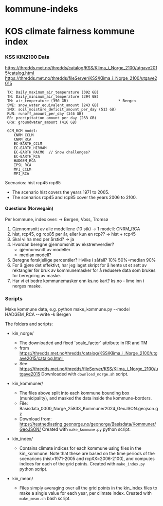 # kommune-indeks

KOS climate fairness kommune index
===================================

### KSS KIN2100 Data

https://thredds.met.no/thredds/catalog/KSS/Klima_i_Norge_2100/utgave2015/catalog.html 
https://thredds.met.no/thredds/fileServer/KSS/Klima_i_Norge_2100/utgave2015

```
 TX: Daily_maximum_air_temperature (392 GB)
 TN: Daily_minimum_air_temperature (394 GB)
 TM: air_temperature (350 GB)                       * Bergen
 SWE: snow_water_equivalent_amount (243 GB)
 SMD: soil_moisture_deficit_amount_per_day (513 GB)
 RUN: runoff_amount_per_day (346 GB)
 RR: precipitation_amount_per_day (263 GB)
 GRW: groundwater_amount (416 GB) 

 GCM_RCM model:
    CNRM_CCLM
    CNRM_RCA
    EC-EARTH_CCLM
    EC-EARTH_HIRHAM
    EC-EARTH_RACMO  // Snow challenges?
    EC-EARTH_RCA
    HADGEM_RCA
    IPSL_RCA
    MPI_CCLM
    MPI_RCA
```

Scenarios: hist rcp45 rcp85
- The scenario hist covers the years 1971 to 2005.
- The scenarios rcp45 and rcp85 cover the years 2006 to 2100.


#### Questions (Norwegain)

Per kommune, index over: -> Bergen, Voss, Tromsø

1. Gjennomsnitt av alle modellene (10 stk) -> 1 modell: CNRM_RCA
2. hist, rcp45, og rcp85 per år, eller kun en rcp?? -> hist + rcp45
3. Skal vi ha med per årstid?                       -> ja
4. Hvordan beregne gjennomsnitt av ekstremverdier?
    - gjennomsnitt av modeller
    - median modell?
5. Beregne forskjellige percentiler? Hvilke i såfall?  10% 50%=median 90%
6. For å gjøre det effektivt, har jeg laget skript for å hente ut
   et sett av rektangler før bruk av kommunemasker for å redusere data
   som brukes for beregning av maske.
7. Har vi et bedre kommunemasker enn ks.no kart?
    ks.no - lime inn i norges maske.


### Scripts

Make kommune data, e.g.
python make_kommune.py --model HADGEM_RCA --write -k Bergen

The folders and scripts:

- kin_norge/
    - The downloaded and fixed 'scale_factor' attribute in RR and TM
    - from https://thredds.met.no/thredds/catalog/KSS/Klima_i_Norge_2100/utgave2015/catalog.html 
    - See: https://thredds.met.no/thredds/fileServer/KSS/Klima_i_Norge_2100/utgave2015
    Downloaded with `download_norge.sh` script.

- kin_kommuner/
    - The files above split into each kommune bounding box (municipality), and masked the data
    inside the kommune-borders.
    - File: Basisdata_0000_Norge_25833_Kommuner2024_GeoJSON.geojson.gz
    - Download from: https://testnedlasting.geonorge.no/geonorge/Basisdata/Kommuner/GeoJSON/
    Created with `make_kommune.py` python script.

- kin_index/
    - Contains climate indices for each kommune using files in the kin_kommune. Note that these
    are based on the time periods of the scenarions (hist=1971-2005 and rcpXX=2006-2100), and
    computes indices for each of the grid points.
    Created with `make_index.py` python script.

- kin_mean/
    - Files simply averaging over all the grid points in the kin_index files to make a single
    value for each year, per climate index.
    Created with `make_mean.sh` bash script.
```
